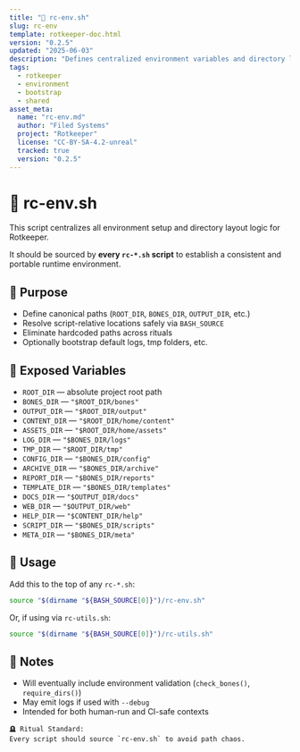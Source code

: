 ```yaml
---
title: "🧱 rc-env.sh"
slug: rc-env
template: rotkeeper-doc.html
version: "0.2.5"
updated: "2025-06-03"
description: "Defines centralized environment variables and directory layout for the Rotkeeper ritual system."
tags:
  - rotkeeper
  - environment
  - bootstrap
  - shared
asset_meta:
  name: "rc-env.md"
  author: "Filed Systems"
  project: "Rotkeeper"
  license: "CC-BY-SA-4.2-unreal"
  tracked: true
  version: "0.2.5"
---
```


# 🧱 rc-env.sh

This script centralizes all environment setup and directory layout logic for Rotkeeper.

It should be sourced by **every `rc-*.sh` script** to establish a consistent and portable runtime environment.

## 💼 Purpose

- Define canonical paths (`ROOT_DIR`, `BONES_DIR`, `OUTPUT_DIR`, etc.)
- Resolve script-relative locations safely via `BASH_SOURCE`
- Eliminate hardcoded paths across rituals
- Optionally bootstrap default logs, tmp folders, etc.

## 📜 Exposed Variables

- `ROOT_DIR` — absolute project root path
- `BONES_DIR` — `"$ROOT_DIR/bones"`
- `OUTPUT_DIR` — `"$ROOT_DIR/output"`
- `CONTENT_DIR` — `"$ROOT_DIR/home/content"`
- `ASSETS_DIR` — `"$ROOT_DIR/home/assets"`
- `LOG_DIR` — `"$BONES_DIR/logs"`
- `TMP_DIR` — `"$ROOT_DIR/tmp"`
- `CONFIG_DIR` — `"$BONES_DIR/config"`
- `ARCHIVE_DIR` — `"$BONES_DIR/archive"`
- `REPORT_DIR` — `"$BONES_DIR/reports"`
- `TEMPLATE_DIR` — `"$BONES_DIR/templates"`
- `DOCS_DIR` — `"$OUTPUT_DIR/docs"`
- `WEB_DIR` — `"$OUTPUT_DIR/web"`
- `HELP_DIR` — `"$CONTENT_DIR/help"`
- `SCRIPT_DIR` — `"$BONES_DIR/scripts"`
- `META_DIR` — `"$BONES_DIR/meta"`

## 🔧 Usage

Add this to the top of any `rc-*.sh`:

```bash
source "$(dirname "${BASH_SOURCE[0]}")/rc-env.sh"
```

Or, if using via `rc-utils.sh`:

```bash
source "$(dirname "${BASH_SOURCE[0]}")/rc-utils.sh"
```

## 🧪 Notes

- Will eventually include environment validation (`check_bones()`, `require_dirs()`)
- May emit logs if used with `--debug`
- Intended for both human-run and CI-safe contexts

```
🪦 Ritual Standard:
Every script should source `rc-env.sh` to avoid path chaos.
```